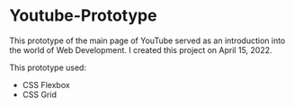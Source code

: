 # Youtube-Prototype

This prototype of the main page of YouTube served as an introduction into the world of Web Development. 
I created this project on April 15, 2022.

This prototype used:
- CSS Flexbox
- CSS Grid
